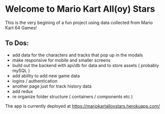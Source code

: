 # Welcome to Mario Kart All(oy) Stars
This is the very begining of a fun project using data collected from Mario Kart 64 Games!

## To Dos:
* add data for the characters and tracks that pop up in the modals
* make responsive for mobile and smaller screens
* build out the backend with api/db for data and to store assets ( probably mySQL ) 
* add ability to add new game data
* logins / authentication
* another page just for track history data 
* add redux
* re organize folder structure ( containers / components etc )

The app is currently deployed at https://mariokartalloystars.herokuapp.com/
